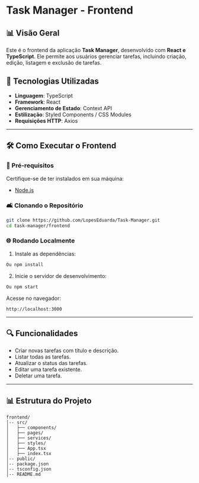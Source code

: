 # Task Manager - Frontend

## 📊 Visão Geral
Este é o frontend da aplicação **Task Manager**, desenvolvido com **React e TypeScript**. Ele permite aos usuários gerenciar tarefas, incluindo criação, edição, listagem e exclusão de tarefas.

## 🚀 Tecnologias Utilizadas
- **Linguagem**: TypeScript
- **Framework**: React
- **Gerenciamento de Estado**: Context API
- **Estilização**: Styled Components / CSS Modules
- **Requisições HTTP**: Axios

---

## 🛠️ Como Executar o Frontend

### 🔧 Pré-requisitos
Certifique-se de ter instalados em sua máquina:
- [Node.js](https://nodejs.org/) 

### 🛋️ Clonando o Repositório
```sh
git clone https://github.com/LopesEduarda/Task-Manager.git
cd task-manager/frontend
```

### 🌐 Rodando Localmente

1. Instale as dependências:
```sh
Ou npm install
```
2. Inicie o servidor de desenvolvimento:
```sh
Ou npm start
```
Acesse no navegador:
```
http://localhost:3000
```

---

## 🔍 Funcionalidades
- Criar novas tarefas com título e descrição.
- Listar todas as tarefas.
- Atualizar o status das tarefas.
- Editar uma tarefa existente.
- Deletar uma tarefa.

---


## 📊 Estrutura do Projeto
```
frontend/
│-- src/
│   ├── components/
│   ├── pages/
│   ├── services/
│   ├── styles/
│   ├── App.tsx
│   ├── index.tsx
│-- public/
│-- package.json
│-- tsconfig.json
│-- README.md
```


